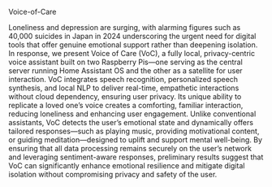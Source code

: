 Voice-of-Care

Loneliness and depression are surging, with alarming figures such as 40,000 suicides in Japan in 2024 underscoring the urgent need for digital tools that offer genuine emotional support rather than deepening
isolation. In response, we present Voice of Care (VoC), a fully local, privacy-centric voice assistant built on two Raspberry Pis—one serving as the central server running Home Assistant OS and the other as a satellite for user interaction. VoC integrates speech recognition, personalized speech synthesis, and local NLP to deliver real-time, empathetic interactions without cloud dependency, ensuring user privacy. Its unique ability to replicate a loved one’s voice creates a comforting, familiar interaction, reducing loneliness and enhancing user engagement. Unlike conventional assistants, VoC detects the user’s emotional 
state and dynamically offers tailored responses—such as playing music, providing motivational content, or guiding meditation—designed to uplift and support mental well-being. By ensuring that all data processing remains securely on the user’s network and leveraging sentiment-aware responses, preliminary results suggest that VoC can significantly enhance emotional resilience and mitigate digital isolation without 
compromising privacy and safety of the user.
